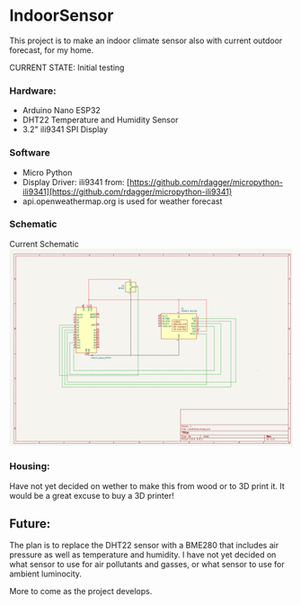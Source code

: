 # IndoorSensor

This project is to make an indoor climate sensor also with current outdoor forecast, for my home.

CURRENT STATE: Initial testing 

### Hardware:
- Arduino Nano ESP32
- DHT22 Temperature and Humidity Sensor
- 3.2" ili9341 SPI Display

### Software
- Micro Python
- Display Driver: ili9341 from: [https://github.com/rdagger/micropython-ili9341](https://github.com/rdagger/micropython-ili9341)
- api.openweathermap.org is used for weather forecast


### Schematic
Current Schematic ![Image](/Docs/Cirquit.png)

### Housing:
Have not yet decided on wether to make this from wood or to 3D print it. It would be a great excuse to buy a 3D printer!

## Future:

The plan is to replace the DHT22 sensor with a BME280 that includes air pressure as well as temperature and humidity. I have not yet decided on what sensor to use for air pollutants and gasses, or what sensor to use for ambient luminocity.

More to come as the project develops.


